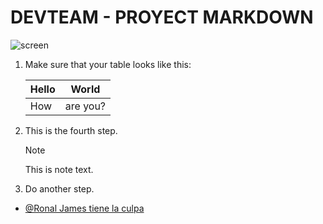 # DEVTEAM - PROYECT MARKDOWN

   ![screen](/docs/contributor/assets/adobe_standard_logo.png?lang=es)
1. Make sure that your table looks like this:

   | Hello | World |
   |---|---|
   | How | are you? |
2. This is the fourth step.

   >[!NOTE]
   >
   >This is note text.

3. Do another step.

- [@Ronal James tiene la culpa](https://github.com/Jamesllm)
